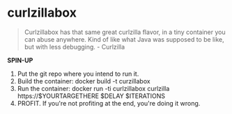 # curlzillabox

> Curlzillabox has that same great curlzilla flavor, in a tiny container you can abuse anywhere. Kind of like what Java was supposed to be like, but with less debugging. - Curlzilla

**SPIN-UP**

1. Put the git repo where you intend to run it.
2. Build the container: docker build -t curzillabox
3. Run the container: docker run -ti curlzillabox curlzilla https://$YOURTARGETHERE $DELAY $ITERATIONS
4. PROFIT. If you're not profiting at the end, you're doing it wrong.

